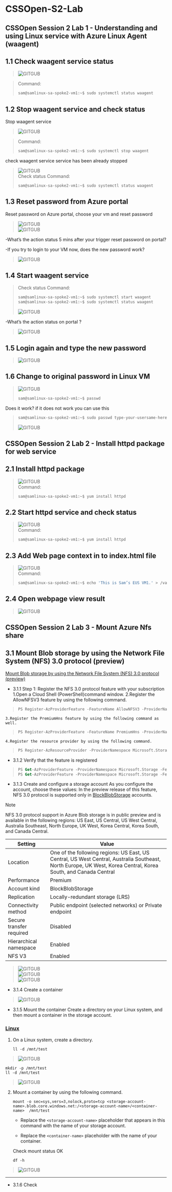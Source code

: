 # CSSOpen-S2-Lab

## CSSOpen Session 2 Lab 1 - Understanding and using Linux service with Azure Linux Agent (waagent)

## 1.1 Check waagent service status

> ![GITGUB](https://github.com/samkuo-ms/CSSOpen-S2-L1/blob/master/CSSOpen-S2-L1-Images/1-1.PNG "1-1")<br>

> Command:
> ```sh
> sam@samlinux-sa-spoke2-vm1:~$ sudo systemctl status waagent
> ```

## 1.2 Stop waagent service and check status
Stop waagent service
> ![GITGUB](https://github.com/samkuo-ms/CSSOpen-S2-L1/blob/master/CSSOpen-S2-L1-Images/2-1.PNG "2-1")<br>

> Command:
> ```sh
> sam@samlinux-sa-spoke2-vm1:~$ sudo systemctl stop waagent
> ```
check waagent service service has been already stopped
> ![GITGUB](https://github.com/samkuo-ms/CSSOpen-S2-L1/blob/master/CSSOpen-S2-L1-Images/2-2.PNG "2-2")<br>
> Check status Command:
> ```sh
> sam@samlinux-sa-spoke2-vm1:~$ sudo systemctl status waagent
> ```

## 1.3 Reset password from Azure portal
Reset password on Azure portal, choose your vm and reset password
> ![GITGUB](https://github.com/samkuo-ms/CSSOpen-S2-L1/blob/master/CSSOpen-S2-L1-Images/3-1.png "3-1")<br>
> ![GITGUB](https://github.com/samkuo-ms/CSSOpen-S2-L1/blob/master/CSSOpen-S2-L1-Images/3-2.png "3-1")<br>

-What’s the action status 5 mins after your trigger reset password on portal?

-If you try to login to your VM now, does the new password work?
> ![GITGUB](https://github.com/samkuo-ms/CSSOpen-S2-L1/blob/master/CSSOpen-S2-L1-Images/3-3.png "3-3")<br>

## 1.4 Start waagent service
> Check status Command:
> ```sh
> sam@samlinux-sa-spoke2-vm1:~$ sudo systemctl start waagent
> sam@samlinux-sa-spoke2-vm1:~$ sudo systemctl status waagent
> ```
> ![GITGUB](https://github.com/samkuo-ms/CSSOpen-S2-L1/blob/master/CSSOpen-S2-L1-Images/4-1.png "4-1")<br>


-What’s the action status on portal ?
> ![GITGUB](https://github.com/samkuo-ms/CSSOpen-S2-L1/blob/master/CSSOpen-S2-L1-Images/4-1.png "4-2")<br>

## 1.5 Login again and type the new password
> ![GITGUB](https://github.com/samkuo-ms/CSSOpen-S2-L1/blob/master/CSSOpen-S2-L1-Images/5-1.png "5-1")<br>

## 1.6 Change to original password in Linux VM
> ![GITGUB](https://github.com/samkuo-ms/CSSOpen-S2-L1/blob/master/CSSOpen-S2-L1-Images/6-1.png "6-1")<br>
> ```sh
> sam@samlinux-sa-spoke2-vm1:~$ passwd
> ```

Does it work?
if it does not work you can use this
> ```sh
> sam@samlinux-sa-spoke2-vm1:~$ sudo passwd type-your-usersame-here
> ```
> ![GITGUB](https://github.com/samkuo-ms/CSSOpen-S2-L1/blob/master/CSSOpen-S2-L1-Images/6-1.png "6-2")<br>

## CSSOpen Session 2 Lab 2 - Install httpd package for web service
## 2.1 Install httpd package
> ![GITGUB](https://github.com/samkuo-ms/CSSOpen-S2-L1/blob/master/CSSOpen-S2-L2-Images/1-1.png "1-1")<br>
> Command:
> ```sh
> sam@samlinux-sa-spoke2-vm1:~$ yum install httpd
> ```
## 2.2 Start httpd service and check status
> ![GITGUB](https://github.com/samkuo-ms/CSSOpen-S2-L1/blob/master/CSSOpen-S2-L2-Images/2-1.png "2-1")<br>
> Command:
> ```sh
> sam@samlinux-sa-spoke2-vm1:~$ yum install httpd
> ```
## 2.3 Add Web page context in to index.html file
> ![GITGUB](https://github.com/samkuo-ms/CSSOpen-S2-L1/blob/master/CSSOpen-S2-L2-Images/3-1.png "3-1")<br>
> Command:
> ```sh
> sam@samlinux-sa-spoke2-vm1:~$ echo 'This is Sam’s EUS VM1.' > /var/www/html/index.html
> ```
## 2.4 Open webpage view result
> ![GITGUB](https://github.com/samkuo-ms/CSSOpen-S2-L1/blob/master/CSSOpen-S2-L2-Images/4-1.png "4-1")<br>


## CSSOpen Session 2 Lab 3 - Mount Azure Nfs share 
## 3.1 Mount Blob storage by using the Network File System (NFS) 3.0 protocol (preview)
[Mount Blob storage by using the Network File System (NFS) 3.0 protocol (preview)](https://docs.microsoft.com/en-us/azure/storage/blobs/network-file-system-protocol-support-how-to?tabs=linux)
- 3.1.1 Step 1: Register the NFS 3.0 protocol feature with your subscription
    1.Open a Cloud Shell (PowerShell)command window.
    2.Register the AllowNFSV3 feature by using the following command.
> ```ps
> PS Register-AzProviderFeature -FeatureName AllowNFSV3 -ProviderNamespace Microsoft.Storage 
> ```
    3.Register the PremiumHns feature by using the following command as well.
> ```ps
> PS Register-AzProviderFeature -FeatureName PremiumHns -ProviderNamespace Microsoft.Storage
> ```   
    4.Register the resource provider by using the following command.
> ```ps
> PS Register-AzResourceProvider -ProviderNamespace Microsoft.Storage
> ```  
- 3.1.2 Verify that the feature is registered
> ```ps
> PS Get-AzProviderFeature -ProviderNamespace Microsoft.Storage -FeatureName AllowNFSV3
> PS Get-AzProviderFeature -ProviderNamespace Microsoft.Storage -FeatureName PremiumHns
> ``` 
- 3.1.3 Create and configure a storage account
As you configure the account, choose these values:
In the preview release of this feature, NFS 3.0 protocol is supported only in [BlockBlobStorage](../blobs/storage-blob-create-account-block-blob.md) accounts.
> [!NOTE]
> NFS 3.0 protocol support in Azure Blob storage is in public preview and is available in the following regions: US East, US Central, US West Central, Australia Southeast, North Europe, UK West, Korea Central, Korea South, and Canada Central.

|Setting | Value|
|----|---|
|Location|One of the following regions: US East, US Central, US West Central, Australia Southeast, North Europe, UK West, Korea Central, Korea South, and Canada Central |
|Performance|Premium|
|Account kind|BlockBlobStorage|
|Replication|Locally-redundant storage (LRS)|
|Connectivity method|Public endpoint (selected networks) or Private endpoint|
|Secure transfer required|Disabled|
|Hierarchical namespace|Enabled|
|NFS V3|Enabled|
> ![GITGUB](https://github.com/samkuo-ms/CSSOpen-S2-L1/blob/master/CSSOpen-S2-L3-Images/1-1.png "1-1")<br>
> ![GITGUB](https://github.com/samkuo-ms/CSSOpen-S2-L1/blob/master/CSSOpen-S2-L3-Images/1-2.png "1-2")<br>
> ![GITGUB](https://github.com/samkuo-ms/CSSOpen-S2-L1/blob/master/CSSOpen-S2-L3-Images/1-3.png "1-3")<br>
- 3.1.4 Create a container
> ![GITGUB](https://github.com/samkuo-ms/CSSOpen-S2-L1/blob/master/CSSOpen-S2-L3-Images/1-4.png "1-4")<br>
- 3.1.5 Mount the container
Create a directory on your Linux system, and then mount a container in the storage account.
### [Linux](#tab/linux)

1. On a Linux system, create a directory.

   ```
   ll -d /mnt/test
   ```
> ![GITGUB](https://github.com/samkuo-ms/CSSOpen-S2-L1/blob/master/CSSOpen-S2-L3-Images/1-5.png "1-5")<br>   
   ```
   mkdir -p /mnt/test
   ll -d /mnt/test
   ```
> ![GITGUB](https://github.com/samkuo-ms/CSSOpen-S2-L1/blob/master/CSSOpen-S2-L3-Images/1-6.png "1-6")<br>  
2. Mount a container by using the following command.

   ```
   mount -o sec=sys,vers=3,nolock,proto=tcp <storage-account-name>.blob.core.windows.net:/<storage-account-name>/<container-name>  /mnt/test
   ```

   - Replace the `<storage-account-name>` placeholder that appears in this command with the name of your storage account.  

   - Replace the `<container-name>` placeholder with the name of your container.
   
   Check mount status OK
   ```
   df -h
   ```
> ![GITGUB](https://github.com/samkuo-ms/CSSOpen-S2-L1/blob/master/CSSOpen-S2-L3-Images/1-6.png "1-6")<br>  
---
- 3.1.6 Check 
